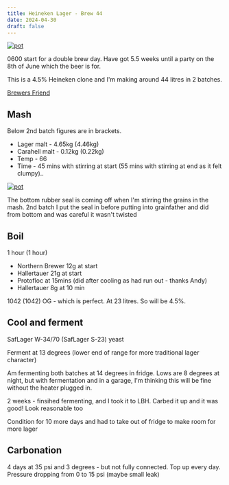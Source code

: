 ```yaml
---
title: Heineken Lager - Brew 44
date: 2024-04-30
draft: false 
---
```


[![pot](/images/2024-04-30/2.jpg "foo")](/images/2024-04-30/2.jpg)

0600 start for a double brew day. Have got 5.5 weeks until a party on the 8th of June which the beer is for. 

This is a 4.5% Heineken clone and I'm making around 44 litres in 2 batches.

[Brewers Friend](https://www.brewersfriend.com/homebrew/recipe/view/653323/heineken-lager-clone)

## Mash

Below 2nd batch figures are in brackets.

- Lager malt - 4.65kg (4.46kg)
- Carahell malt - 0.12kg (0.22kg)
- Temp - 66
- Time - 45 mins with stirring at start (55 mins with stirring at end as it felt clumpy).. 

[![pot](/images/2024-04-30/1.jpg "foo")](/images/2024-04-30/1.jpg)

The bottom rubber seal is coming off when I'm stirring the grains in the mash. 2nd batch I put the seal in before putting into grainfather and did from bottom and was careful it wasn't twisted

## Boil

1 hour (1 hour)

- Northern Brewer 12g at start
- Hallertauer 21g at start 
- Protofloc at 15mins (did after cooling as had run out - thanks Andy)
- Hallertauer 8g at 10 min

1042 (1042) OG - which is perfect. At 23 litres. So will be 4.5%.

## Cool and ferment

SafLager W-34/70 (SafLager S-23) yeast

Ferment at 13 degrees (lower end of range for more traditional lager character)

Am fermenting both batches at 14 degrees in fridge. Lows are 8 degrees at night, but with fermentation and in a garage, I'm thinking this will be fine without the heater plugged in.

2 weeks - finsihed fermenting, and I took it to LBH. Carbed it up and it was good! Look reasonable too

Condition for 10 more days and had to take out of fridge to make room for more lager


## Carbonation

4 days at 35 psi and 3 degrees - but not fully connected. Top up every day. Pressure dropping from 0 to 15 psi (maybe small leak)




